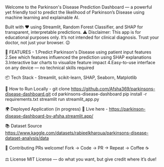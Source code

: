 Welcome to the Parkinson's Disease Prediction Dashboard — a powerful yet friendly tool to predict the likelihood of Parkinson’s Disease using machine learning and explainable AI.

Built with ❤️ using Streamlit, Random Forest Classifier, and SHAP for transparent, interpretable predictions.
⚠️ Disclaimer: This app is for educational purposes only. It’s not intended for clinical diagnosis. Trust your doctor, not just your browser. 😉

🚀 FEATURES -
1.Predict Parkinson's Disease using patient input features
2.See which features influenced the prediction using SHAP explanations
3.Interactive bar charts to visualize feature impact
4.Easy-to-use interface on any device — no technical skills required

📦 Tech Stack -
Streamlit, scikit-learn, SHAP, Seaborn, Matplotlib

📝 How to Run Locally -
git clone https://github.com/Afsha369/parkinsons-disease-dashboard.git
cd parkinsons-disease-dashboard
pip install -r requirements.txt
streamlit run streamlit_app.py

🌍 Deployed Application (in progress)
🔗 Live here - https://parkinson-disease-dashboard-by-afsha.streamlit.app/

📚 Dataset Source
https://www.kaggle.com/datasets/rabieelkharoua/parkinsons-disease-dataset-analysis/data

🤝 Contributing
PRs welcome! Fork → Code → PR → Repeat → Coffee ☕

⚖️ License
MIT License — do what you want, but give credit where it’s due!



